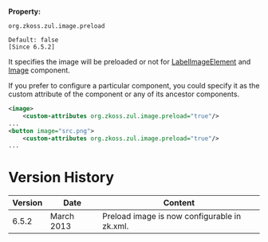 **Property:**

`org.zkoss.zul.image.preload`

`Default: false`  
`[Since 6.5.2]`

It specifies the image will be preloaded or not for
[LabelImageElement]({{site.baseurl}}/zk_component_ref/base_components/labelimageelement)
and
[Image]({{site.baseurl}}/zk_component_ref/essential_components/image)
component.

If you prefer to configure a particular component, you could specify it
as the custom attribute of the component or any of its ancestor
components.

```xml
<image>
    <custom-attributes org.zkoss.zul.image.preload="true"/>
...
<button image="src.png">
    <custom-attributes org.zkoss.zul.image.preload="true"/>
...
```

# Version History

| Version | Date       | Content                                      |
|---------|------------|----------------------------------------------|
| 6.5.2   | March 2013 | Preload image is now configurable in zk.xml. |
